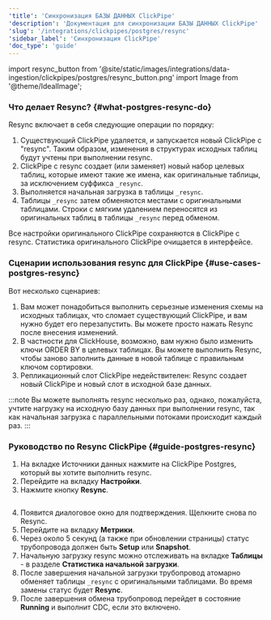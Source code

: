 ```yaml
---
'title': 'Синхронизация БАЗЫ ДАННЫХ ClickPipe'
'description': 'Документация для синхронизации БАЗЫ ДАННЫХ ClickPipe'
'slug': '/integrations/clickpipes/postgres/resync'
'sidebar_label': 'Синхронизация ClickPipe'
'doc_type': 'guide'
---
```


import resync_button from '@site/static/images/integrations/data-ingestion/clickpipes/postgres/resync_button.png'
import Image from '@theme/IdealImage';

### Что делает Resync? {#what-postgres-resync-do}

Resync включает в себя следующие операции по порядку:
1. Существующий ClickPipe удаляется, и запускается новый ClickPipe с "resync". Таким образом, изменения в структурах исходных таблиц будут учтены при выполнении resync.
2. ClickPipe с resync создает (или заменяет) новый набор целевых таблиц, которые имеют такие же имена, как оригинальные таблицы, за исключением суффикса `_resync`.
3. Выполняется начальная загрузка в таблицы `_resync`.
4. Таблицы `_resync` затем обменяются местами с оригинальными таблицами. Строки с мягким удалением переносятся из оригинальных таблиц в таблицы `_resync` перед обменом.

Все настройки оригинального ClickPipe сохраняются в ClickPipe с resync. Статистика оригинального ClickPipe очищается в интерфейсе.

### Сценарии использования resync для ClickPipe {#use-cases-postgres-resync}

Вот несколько сценариев:

1. Вам может понадобиться выполнить серьезные изменения схемы на исходных таблицах, что сломает существующий ClickPipe, и вам нужно будет его перезапустить. Вы можете просто нажать Resync после внесения изменений.
2. В частности для ClickHouse, возможно, вам нужно было изменить ключи ORDER BY в целевых таблицах. Вы можете выполнить Resync, чтобы заново заполнить данные в новой таблице с правильным ключом сортировки.
3. Репликационный слот ClickPipe недействителен: Resync создает новый ClickPipe и новый слот в исходной базе данных.

:::note
Вы можете выполнять resync несколько раз, однако, пожалуйста, учтите нагрузку на исходную базу данных при выполнении resync, так как начальная загрузка с параллельными потоками происходит каждый раз.
:::

### Руководство по Resync ClickPipe {#guide-postgres-resync}

1. На вкладке Источники данных нажмите на ClickPipe Postgres, который вы хотите выполнить resync.
2. Перейдите на вкладку **Настройки**.
3. Нажмите кнопку **Resync**.

<Image img={resync_button} border size="md"/>

4. Появится диалоговое окно для подтверждения. Щелкните снова по Resync.
5. Перейдите на вкладку **Метрики**.
6. Через около 5 секунд (а также при обновлении страницы) статус трубопровода должен быть **Setup** или **Snapshot**.
7. Начальную загрузку resync можно отслеживать на вкладке **Таблицы** - в разделе **Статистика начальной загрузки**.
8. После завершения начальной загрузки трубопровод атомарно обменяет таблицы `_resync` с оригинальными таблицами. Во время замены статус будет **Resync**.
9. После завершения обмена трубопровод перейдет в состояние **Running** и выполнит CDC, если это включено.
